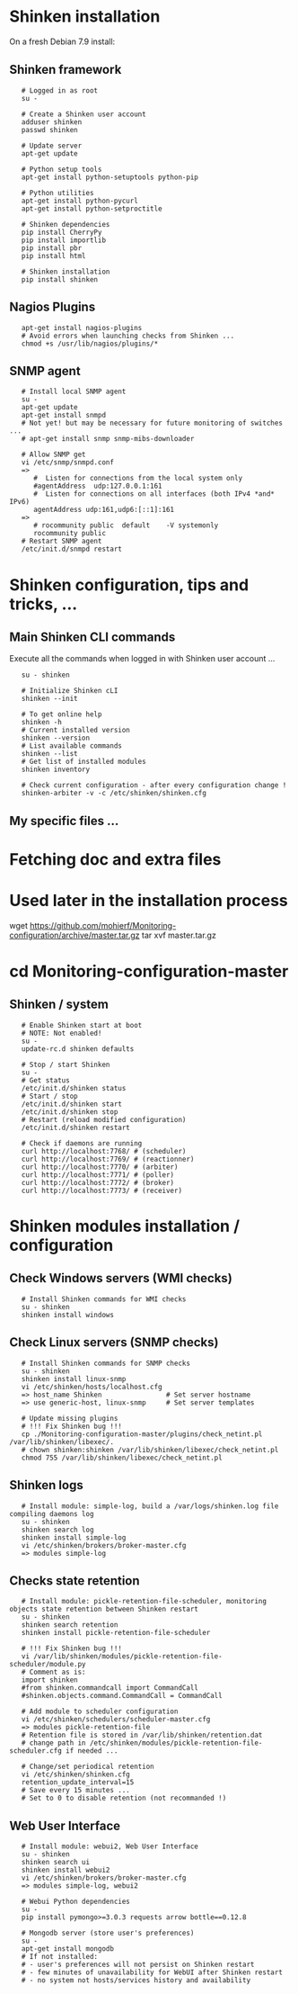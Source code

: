 # Shinken installation

On a fresh Debian 7.9 install:
## Shinken framework
```
   # Logged in as root
   su -

   # Create a Shinken user account
   adduser shinken
   passwd shinken

   # Update server
   apt-get update

   # Python setup tools
   apt-get install python-setuptools python-pip

   # Python utilities
   apt-get install python-pycurl
   apt-get install python-setproctitle

   # Shinken dependencies
   pip install CherryPy
   pip install importlib
   pip install pbr
   pip install html

   # Shinken installation
   pip install shinken
```

## Nagios Plugins
```
   apt-get install nagios-plugins
   # Avoid errors when launching checks from Shinken ...
   chmod +s /usr/lib/nagios/plugins/*
```

## SNMP agent
```
   # Install local SNMP agent
   su -
   apt-get update
   apt-get install snmpd
   # Not yet! but may be necessary for future monitoring of switches ...
   # apt-get install snmp snmp-mibs-downloader

   # Allow SNMP get
   vi /etc/snmp/snmpd.conf
   =>
      #  Listen for connections from the local system only
      #agentAddress  udp:127.0.0.1:161
      #  Listen for connections on all interfaces (both IPv4 *and* IPv6)
      agentAddress udp:161,udp6:[::1]:161
   =>
      # rocommunity public  default    -V systemonly
      rocommunity public
   # Restart SNMP agent
   /etc/init.d/snmpd restart
```

# Shinken configuration, tips and tricks, ...

## Main Shinken CLI commands
Execute all the commands when logged in with Shinken user account ...

```
   su - shinken

   # Initialize Shinken cLI
   shinken --init
```

```
   # To get online help
   shinken -h
   # Current installed version
   shinken --version
   # List available commands
   shinken --list
   # Get list of installed modules
   shinken inventory

   # Check current configuration - after every configuration change !
   shinken-arbiter -v -c /etc/shinken/shinken.cfg
```

## My specific files ...
   # Fetching doc and extra files
   # Used later in the installation process
   wget https://github.com/mohierf/Monitoring-configuration/archive/master.tar.gz
   tar xvf master.tar.gz
   # cd Monitoring-configuration-master

## Shinken / system
```
   # Enable Shinken start at boot
   # NOTE: Not enabled!
   su -
   update-rc.d shinken defaults
```
```
   # Stop / start Shinken
   su -
   # Get status
   /etc/init.d/shinken status
   # Start / stop
   /etc/init.d/shinken start
   /etc/init.d/shinken stop
   # Restart (reload modified configuration)
   /etc/init.d/shinken restart
```
```
   # Check if daemons are running
   curl http://localhost:7768/ # (scheduler)
   curl http://localhost:7769/ # (reactionner)
   curl http://localhost:7770/ # (arbiter)
   curl http://localhost:7771/ # (poller)
   curl http://localhost:7772/ # (broker)
   curl http://localhost:7773/ # (receiver)
```

# Shinken modules installation / configuration

## Check Windows servers (WMI checks)
```
   # Install Shinken commands for WMI checks
   su - shinken
   shinken install windows
```

## Check Linux servers (SNMP checks)
```
   # Install Shinken commands for SNMP checks
   su - shinken
   shinken install linux-snmp
   vi /etc/shinken/hosts/localhost.cfg
   => host_name Shinken                # Set server hostname
   => use generic-host, linux-snmp     # Set server templates

   # Update missing plugins
   # !!! Fix Shinken bug !!!
   cp ./Monitoring-configuration-master/plugins/check_netint.pl /var/lib/shinken/libexec/.
   # chown shinken:shinken /var/lib/shinken/libexec/check_netint.pl
   chmod 755 /var/lib/shinken/libexec/check_netint.pl
```

## Shinken logs
```
   # Install module: simple-log, build a /var/logs/shinken.log file compiling daemons log
   su - shinken
   shinken search log
   shinken install simple-log
   vi /etc/shinken/brokers/broker-master.cfg
   => modules simple-log
```

## Checks state retention
```
   # Install module: pickle-retention-file-scheduler, monitoring objects state retention between Shinken restart
   su - shinken
   shinken search retention
   shinken install pickle-retention-file-scheduler

   # !!! Fix Shinken bug !!!
   vi /var/lib/shinken/modules/pickle-retention-file-scheduler/module.py
   # Comment as is:
   import shinken
   #from shinken.commandcall import CommandCall
   #shinken.objects.command.CommandCall = CommandCall

   # Add module to scheduler configuration
   vi /etc/shinken/schedulers/scheduler-master.cfg
   => modules pickle-retention-file
   # Retention file is stored in /var/lib/shinken/retention.dat
   # change path in /etc/shinken/modules/pickle-retention-file-scheduler.cfg if needed ...

   # Change/set periodical retention
   vi /etc/shinken/shinken.cfg
   retention_update_interval=15
   # Save every 15 minutes ...
   # Set to 0 to disable retention (not recommanded !)
```

## Web User Interface
```
   # Install module: webui2, Web User Interface
   su - shinken
   shinken search ui
   shinken install webui2
   vi /etc/shinken/brokers/broker-master.cfg
   => modules simple-log, webui2

   # Webui Python dependencies
   su -
   pip install pymongo>=3.0.3 requests arrow bottle==0.12.8

   # Mongodb server (store user's preferences)
   su -
   apt-get install mongodb
   # If not installed:
   # - user's preferences will not persist on Shinken restart
   # - few minutes of unavailability for WebUI after Shinken restart
   # - no system not hosts/services history and availability
```
